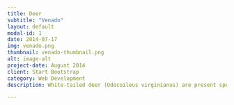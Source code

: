 ```yaml
---
title: Deer
subtitle: "Venado"
layout: default
modal-id: 1
date: 2014-07-17
img: venado.png
thumbnail: venado-thumbnail.png
alt: image-alt
project-date: August 2014
client: Start Bootstrap
category: Web Development
description: White-tailed deer (Odocoileus virginianus) are present specially in Machalilla National Park

---
```

